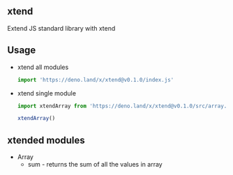 xtend
---

Extend JS standard library with xtend

## Usage

- xtend all modules
  ```js
  import 'https://deno.land/x/xtend@v0.1.0/index.js'
  ```

- xtend single module
  ```js
  import xtendArray from 'https://deno.land/x/xtend@v0.1.0/src/array.js'

  xtendArray()
  ```

## xtended modules
- Array
  - sum - returns the sum of all the values in array
